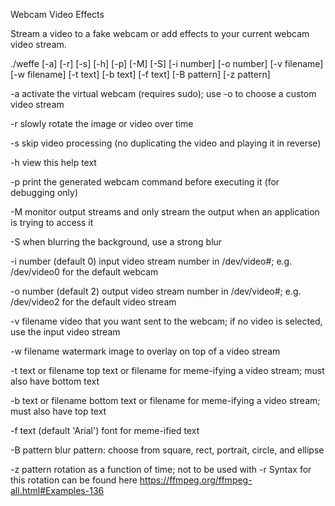 Webcam Video Effects

Stream a video to a fake webcam or add effects to your current webcam video stream.

./weffe [-a] [-r] [-s] [-h] [-p] [-M] [-S] [-i number] [-o number] [-v filename] [-w filename] [-t text] [-b text] [-f text] [-B pattern] [-z pattern]

-a
    activate the virtual webcam (requires sudo); use -o to choose a custom video stream

-r
    slowly rotate the image or video over time

-s
    skip video processing (no duplicating the video and playing it in reverse)

-h
    view this help text

-p
    print the generated webcam command before executing it (for debugging only)

-M
    monitor output streams and only stream the output when an application is trying to access it

-S
    when blurring the background, use a strong blur

-i number (default 0)
    input video stream number in /dev/video#; e.g. /dev/video0 for the default webcam

-o number (default 2)
    output video stream number in /dev/video#; e.g. /dev/video2 for the default video stream

-v filename
    video that you want sent to the webcam; if no video is selected, use the input video stream

-w filename
    watermark image to overlay on top of a video stream

-t text or filename
    top text or filename for meme-ifying a video stream; must also have bottom text

-b text or filename
    bottom text or filename for meme-ifying a video stream; must also have top text

-f text (default 'Arial')
    font for meme-ified text

-B pattern
    blur pattern: choose from square, rect, portrait, circle, and ellipse

-z pattern
    rotation as a function of time; not to be used with -r
    Syntax for this rotation can be found here https://ffmpeg.org/ffmpeg-all.html#Examples-136
